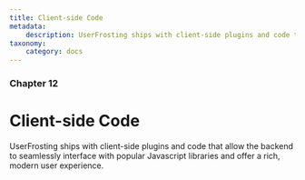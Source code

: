 ```yaml
---
title: Client-side Code
metadata:
    description: UserFrosting ships with client-side plugins and code that allow the backend to seamlessly interface with popular Javascript libraries and offer a rich, modern user experience.
taxonomy:
    category: docs
---
```


### Chapter 12

# Client-side Code

UserFrosting ships with client-side plugins and code that allow the backend to seamlessly interface with popular Javascript libraries and offer a rich, modern user experience.
